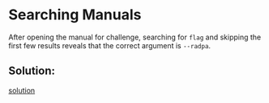 # Searching Manuals

After opening the manual for challenge, searching for `flag` and skipping the first few results reveals that the correct argument is `--radpa`.


## Solution:
[solution](04_Searching_Manuals.png)
